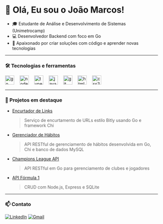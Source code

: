 # 👋 Olá, Eu sou o João Marcos!

- 🎓 Estudante de Análise e Desenvolvimento de Sistemas (Unimetrocamp)
- 💻 Desenvolvedor Backend com foco em Go
- 🚀 Apaixonado por criar soluções com código e aprender novas tecnologias 

---

### 🛠 Tecnologias e ferramentas

<div align="left">
  <img src="https://img.shields.io/badge/Go-00ADD8?logo=go&logoColor=white&style=for-the-badge" height="30" alt="go logo"  />
  <img width="10" />
  <img src="https://img.shields.io/badge/Node.js-339933?logo=nodedotjs&logoColor=white&style=for-the-badge" height="30" alt="nodejs logo"  />
  <img width="10" />
  <img src="https://img.shields.io/badge/TypeScript-3178C6?logo=typescript&logoColor=white&style=for-the-badge" height="30" alt="typescript logo"  />
  <img width="10" />
  <img src="https://img.shields.io/badge/JavaScript-F7DF1E?logo=javascript&logoColor=black&style=for-the-badge" height="30" alt="javascript logo"  />
  <img width="10" />
  <img src="https://img.shields.io/badge/Git-F05032?logo=git&logoColor=white&style=for-the-badge" height="30" alt="git logo"  />
  <img width="10" />
  <img src="https://img.shields.io/badge/HTML5-E34F26?logo=html5&logoColor=white&style=for-the-badge" height="30" alt="html5 logo"  />
  <img width="10" />
  <img src="https://img.shields.io/badge/CSS3-1572B6?logo=css3&logoColor=white&style=for-the-badge" height="30" alt="css3 logo"  />
  <img width="10" />
</div>

---

### 📌 Projetos em destaque

- [Encurtador de Links](https://github.com/joaomarcosg/Projeto-Encurtador-de-Links-Golang-Redis.git)
  > Serviço de encurtamento de URLs estilo Bitly usando Go e framework Chi

- [Gerenciador de Hábitos](https://github.com/joaomarcosg/Projeto-Habit-Manager-Golang.git)
  > API RESTful de gerenciamento de hábitos desenvolvida em Go, Chi e banco de dados MySQL

- [Champions League API](https://github.com/joaomarcosg/Projeto-Champions-League-API-Golang-Chi.git)
  > API RESTful em Go para gerenciamento de clubes e jogadores

- [API Fórmula 1](https://github.com/joaomarcosg/Projeto-Minimal-API-F1-Node.js-TypeScript-Express-SQlite.git)
  > CRUD com Node.js, Express e SQLite

---

### 📫 Contato 

[![LinkedIn](https://img.shields.io/badge/-João%20Marcos-blue?style=flat-square&logo=linkedin&logoColor=white)](https://linkedin.com/in/joao-marcos-santana-gomes)
[![Gmail](https://img.shields.io/badge/-joaomarcos.ipms@gmail.com-c14438?style=flat-square&logo=gmail&logoColor=white)](mailto:joaomarcos.ipms@gmail.com)
